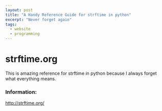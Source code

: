 ```yaml
---
layout: post
title: "A Handy Reference Guide for strftime in python"
excerpt: "Never forget again"
tags:
  - website
  - programming
---
```


# strftime.org

This is amazing reference for strftime in python because I always forget what everything means.
### Information:

http://strftime.org/
